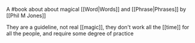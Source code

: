 A #book about about magical [[Word|Words]] and [[Phrase|Phrases]] by [[Phil M Jones]]

They are a guideline, not real [[magic]], they don't work all the [[time]] for all the people, and require some degree of practice
